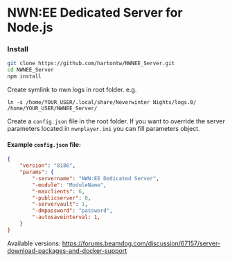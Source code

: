 # NWN:EE Dedicated Server for Node.js

### Install

```bash
git clone https://github.com/hartontw/NWNEE_Server.git
cd NWNEE_Server
npm install
```

Create symlink to nwn logs in root folder. e.g.
```
ln -s /home/YOUR_USER/.local/share/Neverwinter Nights/logs.0/ /home/YOUR_USER/NWNEE_Server/
```

Create a ```config.json``` file in the root folder. If you want to override the server parameters located in ```nwnplayer.ini``` you can fill parameters object.

#### Example ```config.json``` file:
```json
{
    "version": "8186",
    "params": {
        "-servername": "NWN:EE Dedicated Server",
        "-module": "ModuleName",
        "-maxclients": 6,
        "-publicserver": 0,
        "-servervault": 1,
        "-dmpassword": "password",
        "-autosaveinterval: 1,
    }
}
```

Available versions: https://forums.beamdog.com/discussion/67157/server-download-packages-and-docker-support